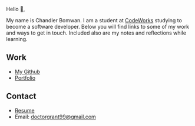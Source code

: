Hello 👋, 

My name is Chandler Bomwan. I am a student at [CodeWorks](https://boisecodeworks.com) studying to become a software developer. Below you will find links to some of my work and ways to get in touch. Included also are my notes and reflections while learning. 

## Work

  + [My Github](https://github.com/doctorgrant99)
  + [Portfolio](https://doctorgrant99.github.io/)

## Contact

  + [Resume](https://doctorgrant99.github.io/resume)
  + Email: doctorgrant99@gmail.com
  
